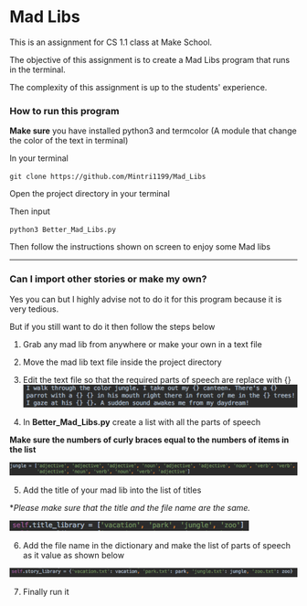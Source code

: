 # Mad Libs 

This is an assignment for CS 1.1 class at Make School.

The objective of this assignment is to create a Mad Libs program that runs in the terminal. 

The complexity of this assignment is up to the students' experience.

### How to run this program

**Make sure** you have installed python3 and termcolor (A module that change the color of the text in terminal)

In your terminal

`git clone https://github.com/Mintri1199/Mad_Libs`

Open the project directory in your terminal 

Then input

`python3 Better_Mad_Libs.py`

Then follow the instructions shown on screen to enjoy some Mad libs

---

### Can I import other stories or make my own?

Yes you can but I highly advise not to do it for this program because it is very tedious.

But if you still want to do it then follow the steps below

1. Grab any mad lib from anywhere or make your own in a text file

2. Move the mad lib text file inside the project directory

3. Edit the text file so that the required parts of speech are replace with {}
![alt text](https://github.com/Mintri1199/Mad_Libs/blob/master/images/editing_mad_lib.png)

4. In **Better_Mad_Libs.py** create a list with all the parts of speech 

**Make sure the numbers of curly braces equal to the numbers of items in the list**

![alt text](https://github.com/Mintri1199/Mad_Libs/blob/master/images/adding_part_of_speech.png)

5. Add the title of your mad lib into the list of titles 

**Please make sure that the title and the file name are the same.*

![alt text](https://github.com/Mintri1199/Mad_Libs/blob/master/images/adding_title.png)

6. Add the file name in the dictionary and make the list of parts of speech as it value as shown below

![alt text](https://github.com/Mintri1199/Mad_Libs/blob/master/images/adding_story.png)

7. Finally run it 





